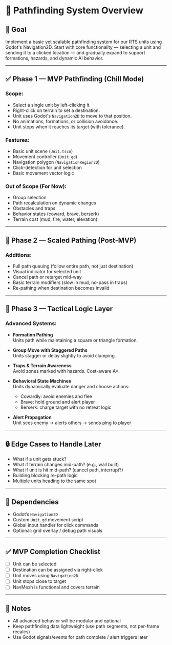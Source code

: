 # 🧭 Pathfinding System Overview

## 🎯 Goal

Implement a basic yet scalable pathfinding system for our RTS units using Godot's Navigation2D. Start with core functionality — selecting a unit and sending it to a clicked location — and gradually expand to support formations, hazards, and dynamic AI behavior.

---

## ✅ Phase 1 — MVP Pathfinding (Chill Mode)

### Scope:
- Select a single unit by left-clicking it.
- Right-click on terrain to set a destination.
- Unit uses Godot's `Navigation2D` to move to that position.
- No animations, formations, or collision avoidance.
- Unit stops when it reaches its target (with tolerance).

### Features:
- Basic unit scene (`Unit.tscn`)
- Movement controller (`Unit.gd`)
- Navigation polygon (`NavigationRegion2D`)
- Click-detection for unit selection
- Basic movement vector logic

### Out of Scope (For Now):
- Group selection
- Path recalculation on dynamic changes
- Obstacles and traps
- Behavior states (coward, brave, berserk)
- Terrain cost (mud, fire, water, elevation)

---

## 🔁 Phase 2 — Scaled Pathing (Post-MVP)

### Additions:
- Full path queuing (follow entire path, not just destination)
- Visual indicator for selected unit
- Cancel path or retarget mid-way
- Basic terrain modifiers (slow in mud, no-pass in traps)
- Re-pathing when destination becomes invalid

---

## 🧠 Phase 3 — Tactical Logic Layer

### Advanced Systems:
- **Formation Pathing**  
  Units path while maintaining a square or triangle formation.
  
- **Group Move with Staggered Paths**  
  Units stagger or delay slightly to avoid clumping.

- **Traps & Terrain Awareness**  
  Avoid zones marked with hazards. Cost-aware A*.

- **Behavioral State Machines**  
  Units dynamically evaluate danger and choose actions:
    - Cowardly: avoid enemies and flee
    - Brave: hold ground and alert player
    - Berserk: charge target with no retreat logic

- **Alert Propagation**  
  Unit sees enemy → alerts others → sends ping to player

---

## 🔒 Edge Cases to Handle Later

- What if a unit gets stuck?
- What if terrain changes mid-path? (e.g., wall built)
- What if unit is hit mid-path? (cancel path, interrupt?)
- Building blocking re-path logic
- Multiple units heading to the same spot

---

## 🧱 Dependencies
- Godot’s `Navigation2D`
- Custom `Unit.gd` movement script
- Global input handler for click commands
- Optional: grid overlay / debug path visuals

---

## ✅ MVP Completion Checklist

- [ ] Unit can be selected
- [ ] Destination can be assigned via right-click
- [ ] Unit moves using `Navigation2D`
- [ ] Unit stops close to target
- [ ] NavMesh is functional and covers terrain

---

## 📌 Notes
- All advanced behavior will be modular and optional
- Keep pathfinding data lightweight (use path segments, not per-frame recalcs)
- Use Godot signals/events for path complete / alert triggers later
